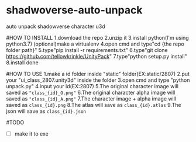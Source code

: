 # shadwoverse-auto-unpack
auto unpack shadowverse character u3d

#HOW TO INSTALL
1.download the repo
2.unzip it
3.install python(I'm using python3.7)
(optional)make a virtualenv
4.open cmd and type"cd {the repo folder path}"
5.type"pip install -r requirements.txt"
6.type"git clone https://github.com/tellowkrinkle/UnityPack"
7.type"python setup.py install"
8.install done

#HOW TO USE
1.make a id folder inside "static" folder(EX:static/2807)
2.put your "ui_class_2807.unity3d" inside the folder
3.open cmd and type "python unpack.py"
4.input your id(EX:2807)
5.The original character image will saved as `"class_{id}_O.png"`
6.The original character alpha image will saved as `"class_{id}_A.png"`
7.The character image + alpha image will saved as `class_{id}.png`
8.The atlas will save as `class_{id}.atlas`
9.The json will save as `class_{id}.json`

#TODO
- [ ] make it to exe 